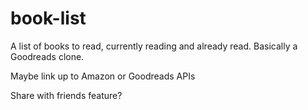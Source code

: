 # book-list

A list of books to read, currently reading and already read. Basically a Goodreads clone.

Maybe link up to Amazon or Goodreads APIs

Share with friends feature?